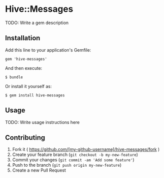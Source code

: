 # Hive::Messages

TODO: Write a gem description

## Installation

Add this line to your application's Gemfile:

    gem 'hive-messages'

And then execute:

    $ bundle

Or install it yourself as:

    $ gem install hive-messages

## Usage

TODO: Write usage instructions here

## Contributing

1. Fork it ( https://github.com/[my-github-username]/hive-messages/fork )
2. Create your feature branch (`git checkout -b my-new-feature`)
3. Commit your changes (`git commit -am 'Add some feature'`)
4. Push to the branch (`git push origin my-new-feature`)
5. Create a new Pull Request
